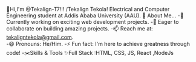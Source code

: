 👋Hi,I'm @Tekalign-T7!!!
/Tekalign Tekola! Electrical and Computer Engineering student at Addis Ababa University (AAU).
🌟 About Me...
-🔭 Currently working on exciting web development projects.
-🤝 Eager to collaborate on building amazing projects.
-📫 Reach me at: tekaligntekola@gmail.com.              
-😄 Pronouns: He/Him.
-⚡ Fun fact: I'm here to achieve greatness through code!
-✂️Skills & Tools
✨Full Stack :HTML, CSS, JS, React ,NodeJs

  
